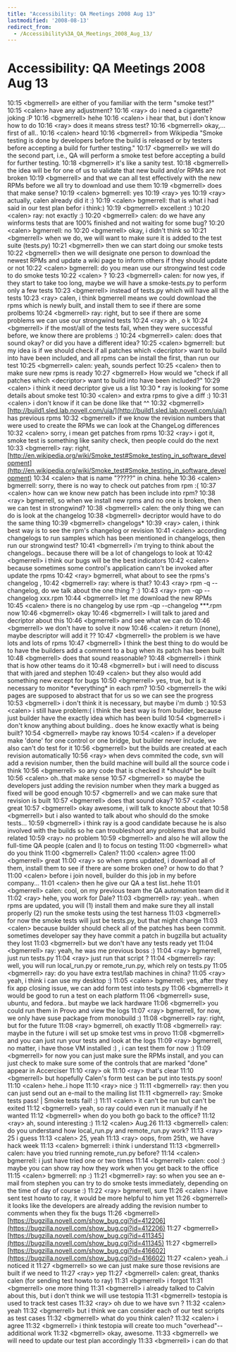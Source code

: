 ```yaml
---
title: "Accessibility: QA Meetings 2008 Aug 13"
lastmodified: '2008-08-13'
redirect_from:
  - /Accessibility%3A_QA_Meetings_2008_Aug_13/
---
```


Accessibility: QA Meetings 2008 Aug 13
======================================

10:15 \<bgmerrell\> are either of you familiar with the term "smoke test?"
 10:15 \<calen\> have any adjustment?
 10:16 \<ray\> do i need a cigarette? joking :P
 10:16 \<bgmerrell\> hehe
 10:16 \<calen\> i hear that, but i don't know how to do
 10:16 \<ray\> does it means stress test?
 10:16 \<bgmerrell\> okay,... first of all..
 10:16 \<calen\> heard
 10:16 \<bgmerrell\> from Wikipedia "Smoke testing is done by developers before the build is released or by testers before accepting a build for further testing."
 10:17 \<bgmerrell\> we will do the second part, i.e., QA will perform a smoke test before accepting a build for further testing.
 10:18 \<bgmerrell\> it's like a sanity test.
 10:18 \<bgmerrell\> the idea will be for one of us to validate that new build and/or RPMs are not broken
 10:19 \<bgmerrell\> and that we can all test effectively with the new RPMs before we all try to download and use them
 10:19 \<bgmerrell\> does that make sense?
 10:19 \<calen\> bgmerrell: yes
 10:19 \<ray\> yes
 10:19 \<ray\> actually, calen already did it :)
 10:19 \<calen\> bgmerrell: that is what i had said in our test plan befor i think:)
 10:19 \<bgmerrell\> excellent :)
 10:20 \<calen\> ray: not exactly :)
 10:20 \<bgmerrell\> calen: do we have any winforms tests that are 100% finished and not waiting for some bug?
 10:20 \<calen\> bgmerrell: no
 10:20 \<bgmerrell\> okay, i didn't think so
 10:21 \<bgmerrell\> when we do, we will want to make sure it is added to the test suite (tests.py)
 10:21 \<bgmerrell\> then we can start doing our smoke tests
 10:22 \<bgmerrell\> then we will designate one person to download the newest RPMs and update a wiki page to inform others if they should update or not
 10:22 \<calen\> bgmerrell: do you mean use our strongwind test code to do smoke tests
 10:22 \<calen\> ?
 10:23 \<bgmerrell\> calen: for now yes, if they start to take too long, maybe we will have a smoke-tests.py to perform only a few tests
 10:23 \<bgmerrell\> instead of tests.py which will have all the tests
 10:23 \<ray\> calen, i think bgmerrell means we could download the rpms which is newly built, and install them to see if there are some prolbems
 10:24 \<bgmerrell\> ray: right, but to see if there are some problems we can use our strongwind tests
 10:24 \<ray\> ah , o k
 10:24 \<bgmerrell\> if the most/all of the tests fail, when they were successful before, we know there are problems :)
 10:24 \<bgmerrell\> calen: does that sound okay? or did you have a different idea?
 10:25 \<calen\> bgmerrell: but my idea is if we should check if all patches which \<decriptor\> want to build into have been included, and all rpms can be install the first, than run our test
 10:25 \<bgmerrell\> calen: yeah, sounds perfect
 10:25 \<calen\> then to make sure new rpms is ready
 10:27 \<bgmerrell\> How would we "check if all patches which \<decriptor\> want to build into have been included?"
 10:29 \<calen\> i think it need decriptor give us a list
 10:30 \* ray is looking for some details about smoke test
 10:30 \<calen\> and extra rpms to give a diff :)
 10:31 \<calen\> i don't know if it can be done like that \^\^
 10:32 \<bgmerrell\> [http://build1.sled.lab.novell.com/uia/](http://build1.sled.lab.novell.com/uia/) has previous rpms
 10:32 \<bgmerrell\> if we know the revision numbers that were used to create the RPMs we can look at the ChangeLog differences
 10:32 \<calen\> sorry, i mean get patches from rpms
 10:32 \<ray\> i got it, smoke test is something like sanity check, then people could do the next
 10:33 \<bgmerrell\> ray: right, [http://en.wikipedia.org/wiki/Smoke_test#Smoke_testing_in_software_development](http://en.wikipedia.org/wiki/Smoke_test#Smoke_testing_in_software_development)
 10:34 \<calen\> that is name "?????" in china. hehe
 10:36 \<calen\> bgmerrell: sorry, there is no way to check out patches from rpm :(
 10:37 \<calen\> how can we know new patch has been include into rpm?
 10:38 \<ray\> bgmerrell, so when we install new rpms and no one is broken, then we can test in strongwind?
 10:38 \<bgmerrell\> calen: the only thing we can do is look at the changelog
 10:38 \<bgmerrell\> decriptor would have to do the same thing
 10:39 \<bgmerrell\> changelogs\*
 10:39 \<ray\> calen, i think best way is to see the rpm's changelog or revision
 10:41 \<calen\> according changelogs to run samples which has been mentioned in changelogs, then run our strongwind test?
 10:41 \<bgmerrell\> i'm trying to think about the changelogs.. because there will be a lot of changelogs to look at
 10:42 \<bgmerrell\> i think our bugs will be the best indicators
 10:42 \<calen\> because sometimes some control's application cann't be invoked after update the rpms
 10:42 \<ray\> bgmerrell, what about to see the rpms's changelog ,
 10:42 \<bgmerrell\> ray: where is that?
 10:43 \<ray\> rpm -q --changelog, do we talk about the one thing ? :)
 10:43 \<ray\> rpm -qp --changelog xxx.rpm
 10:44 \<bgmerrell\> let me download the new RPMs
 10:45 \<calen\> there is no changelog by use rpm -qp --changelog \*\*\*.rpm now
 10:46 \<bgmerrell\> okay
 10:46 \<bgmerrell\> I will talk to jared and decriptor about this
 10:46 \<bgmerrell\> and see what we can do
 10:46 \<bgmerrell\> we don't have to solve it now
 10:46 \<calen\> it return (none), maybe descriptor will add it ??
 10:47 \<bgmerrell\> the problem is we have lots and lots of rpms
 10:47 \<bgmerrell\> I think the best thing to do would be to have the builders add a comment to a bug when its patch has been built
 10:48 \<bgmerrell\> does that sound reasonable?
 10:48 \<bgmerrell\> i think that is how other teams do it
 10:48 \<bgmerrell\> but i will need to discuss that with jared and stephen
 10:49 \<calen\> but they also would add something new except for bugs
 10:50 \<bgmerrell\> yes, true, but is it necessary to monitor \*everything\* in each rpm?
 10:50 \<bgmerrell\> the wiki pages are supposed to abstract that for us so we can see the progress
 10:53 \<bgmerrell\> i don't think it is necessary, but maybe i'm dumb :)
 10:53 \<calen\> i still have problem:( i think the best way is from builder, because just builder have the exactly idea which has been build
 10:54 \<bgmerrell\> i don't know anything about building.. does he know exactly what is being built?
 10:54 \<bgmerrell\> maybe ray knows
 10:54 \<calen\> if a developer make 'done' for one control or one bridge, but builder never include, we also can't do test for it
 10:56 \<bgmerrell\> but the builds are created at each revision automatically
 10:56 \<ray\> when devs commited the code, svn will add a revision number, then the build machine will build all the source code i think
 10:56 \<bgmerrell\> so any code that is checked it \*should\* be built
 10:56 \<calen\> oh..that make sense
 10:57 \<bgmerrell\> so maybe the developers just adding the revision number when they mark a bugged as fixed will be good enough
 10:57 \<bgmerrell\> and we can make sure that revision is built
 10:57 \<bgmerrell\> does that sound okay?
 10:57 \<calen\> great
 10:57 \<bgmerrell\> okay awesome, i will talk to knocte about that
 10:58 \<bgmerrell\> but i also wanted to talk about who should do the smoke tests...
 10:59 \<bgmerrell\> i think ray is a good candidate because he is also involved with the builds so he can troubleshoot any problems that are build related
 10:59 \<ray\> no problem
 10:59 \<bgmerrell\> and also he will allow the full-time QA people (calen and I) to focus on testing
 11:00 \<bgmerrell\> what do you think
 11:00 \<bgmerrell\> Calen?
 11:00 \<calen\> agree
 11:00 \<bgmerrell\> great
 11:00 \<ray\> so when rpms updated, i download all of them, install them to see if there are some broken one? or how to do that ?
 11:00 \<calen\> before i join novell, builder do this job in my before company...
 11:01 \<calen\> then he give our QA a test list..hehe
 11:01 \<bgmerrell\> calen: cool, on my previous team the QA automation team did it
 11:02 \<ray\> hehe, you work for Dale?
 11:03 \<bgmerrell\> ray: yeah.. when rpms are updated, you will (1) install them and make sure they all install properly (2) run the smoke tests using the test harness
 11:03 \<bgmerrell\> for now the smoke tests will just be tests.py, but that might change
 11:03 \<calen\> because builder should check all of the patches has been commit. sometimes developer say they have commit a patch in bugzilla but actuality they lost
 11:03 \<bgmerrell\> but we don't have any tests ready yet
 11:04 \<bgmerrell\> ray: yeah, he was me previous boss :)
 11:04 \<ray\> bgmerrell, just run tests.py
 11:04 \<ray\> just run that script ?
 11:04 \<bgmerrell\> ray: well, you will run local_run.py or remote_run.py, which rely on tests.py
 11:05 \<bgmerrell\> ray: do you have extra test/lab machines in china?
 11:05 \<ray\> yeah, i think i can use my desktop :)
 11:05 \<calen\> bgmerrell: yes, after they fix app closing issue, we can add form test into tests.py
 11:06 \<bgmerrell\> it would be good to run a test on each platform
 11:06 \<bgmerrell\> suse, ubuntu, and fedora.. but maybe we lack hardware
 11:06 \<bgmerrell\> you could run them in Provo and view the logs
 11:07 \<ray\> bgmerrell, for now, we only have suse package from monobuild :)
 11:08 \<bgmerrell\> ray: right, but for the future
 11:08 \<ray\> bgmerrell, oh exactly
 11:08 \<bgmerrell\> ray: maybe in the future i will set up smoke test vms in provo
 11:08 \<bgmerrell\> and you can just run your tests and look at the logs
 11:09 \<ray\> bgmerrell, no matter, i have those VM installed :) , i can test them for now :)
 11:09 \<bgmerrell\> for now you can just make sure the RPMs install, and you can just check to make sure some of the controls that are marked "done" appear in Accerciser
 11:10 \<ray\> ok
 11:10 \<ray\> that's clear
 11:10 \<bgmerrell\> but hopefully Calen's form test can be put into tests.py soon!
 11:10 \<calen\> hehe..i hope
 11:10 \<ray\> nice :)
 11:11 \<bgmerrell\> ray: then you can just send out an e-mail to the mailing list
 11:11 \<bgmerrell\> ray: Smoke tests pass! | Smoke tests fail! :)
 11:11 \<calen\> it can't be run but can't be exited
 11:12 \<bgmerrell\> yeah, so ray could even run it manually if he wanted
 11:12 \<bgmerrell\> when do you both go back to the office?
 11:12 \<ray\> ah, sound interesting :)
 11:12 \<calen\> Aug.26
 11:13 \<bgmerrell\> calen: do you understand how local_run.py and remote_run.py work?
 11:13 \<ray\> 25 i guess
 11:13 \<calen\> 25, yeah
 11:13 \<ray\> oops, from 25th, we have hack week
 11:13 \<calen\> bgmerrell: i think i understand
 11:13 \<bgmerrell\> calen: have you tried running remote_run.py before?
 11:14 \<calen\> bgmerrell: i just have tried one or two times
 11:14 \<bgmerrell\> calen: cool :) maybe you can show ray how they work when you get back to the office
 11:15 \<calen\> bgmerrell: np :)
 11:21 \<bgmerrell\> ray: so when you see an e-mail from stephen you can try to do smoke tests immediately, depending on the time of day of course :)
 11:22 \<ray\> bgmerrell, sure
 11:26 \<calen\> i have sent test howto to ray, it would be more helpful to him yet
 11:26 \<bgmerrell\> it looks like the developers are already adding the revision number to comments when they fix the bugs
 11:26 \<bgmerrell\> [https://bugzilla.novell.com/show_bug.cgi?id=412206](https://bugzilla.novell.com/show_bug.cgi?id=412206)
 11:27 \<bgmerrell\> [https://bugzilla.novell.com/show_bug.cgi?id=411345](https://bugzilla.novell.com/show_bug.cgi?id=411345)
 11:27 \<bgmerrell\> [https://bugzilla.novell.com/show_bug.cgi?id=416602](https://bugzilla.novell.com/show_bug.cgi?id=416602)
 11:27 \<calen\> yeah..i noticed it
 11:27 \<bgmerrell\> so we can just make sure those revisions are built if we need to
 11:27 \<ray\> yep
 11:27 \<bgmerrell\> calen: great, thanks calen (for sending test howto to ray)
 11:31 \<bgmerrell\> i forgot
 11:31 \<bgmerrell\> one more thing
 11:31 \<bgmerrell\> i already talked to Calvin about this, but i don't think we will use testopia
 11:31 \<bgmerrell\> testopia is used to track test cases
 11:32 \<ray\> oh due to we have svn ?
 11:32 \<calen\> yeah
 11:32 \<bgmerrell\> but i think we can consider each of our test scripts as test cases
 11:32 \<bgmerrell\> what do you think calen?
 11:32 \<calen\> i agree
 11:32 \<bgmerrell\> i think testopia will create too much "overhead"--additional work
 11:32 \<bgmerrell\> okay, awesome.
 11:33 \<bgmerrell\> we will need to update our test plan accordingly
 11:33 \<bgmerrell\> i can do that
